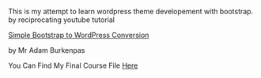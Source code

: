 <p>This is my attempt to learn wordpress theme developement with bootstrap. by reciprocating youtube tutorial</p>
<a href="https://www.youtube.com/watch?v=OQY3dNHLt1I&list=PLy9vu-vJXycs8KaJyKBwsZG86nlmMD4_N" target="_blank">Simple Bootstrap to WordPress Conversion</a>
<p>by Mr Adam Burkenpas</p>
<p>You Can Find My Final Course File <a href="https://simpleb2w-cannelflow1.c9users.io" target="_blank">Here</a></p>